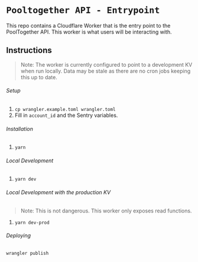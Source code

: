 # `Pooltogether API - Entrypoint`

This repo contains a Cloudflare Worker that is the entry point to the PoolTogether API. This worker is what users will be interacting with.

## Instructions

> Note: The worker is currently configured to point to a development KV when run locally. Data may be stale as there are no cron jobs keeping this up to date.

###### Setup

1. `cp wrangler.example.toml wrangler.toml`
2. Fill in `account_id` and the Sentry variables.

###### Installation

1. `yarn`

###### Local Development

1. `yarn dev`

###### Local Development with the production KV

> Note: This is not dangerous. This worker only exposes read functions.

1. `yarn dev-prod`

###### Deploying

`wrangler publish`
